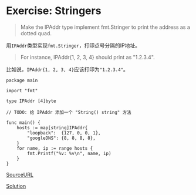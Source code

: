 # Exercise: Stringers

> Make the IPAddr type implement fmt.Stringer to print the address as a dotted quad.

用`IPAddr`类型实现`fmt.Stringer`，打印点号分隔的IP地址。

> For instance, IPAddr{1, 2, 3, 4} should print as "1.2.3.4".

比如说，`IPAddr{1, 2, 3, 4}`应该打印为`"1.2.3.4"`。

```
package main

import "fmt"

type IPAddr [4]byte

// TODO: 给 IPAddr 添加一个 "String() string" 方法

func main() {
	hosts := map[string]IPAddr{
		"loopback":  {127, 0, 0, 1},
		"googleDNS": {8, 8, 8, 8},
	}
	for name, ip := range hosts {
		fmt.Printf("%v: %v\n", name, ip)
	}
}
```

[SourceURL](https://tour.golang.org/methods/18)

[Solution](https://github.com/kevinyan815/a-tour-of-go_En_Cn/blob/master/tutorial/basics/struct-slice-map/exercises/exercise-stringer.go)
